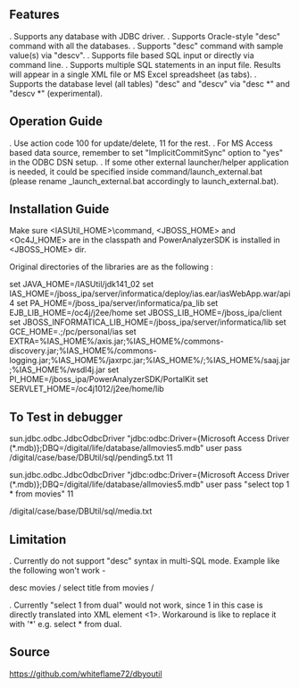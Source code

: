 Features
--------

. Supports any database with JDBC driver.
. Supports Oracle-style "desc" command with all the databases.
. Supports "desc" command with sample value(s) via "descv".
. Supports file based SQL input or directly via command line.
. Supports multiple SQL statements in an input file. Results will appear in a single XML file or MS Excel spreadsheet (as tabs).
. Supports the database level (all tables) "desc" and "descv" via "desc *" and "descv *" (experimental).

Operation Guide
---------------

. Use action code 100 for update/delete, 11 for the rest.
. For MS Access based data source, remember to set "ImplicitCommitSync" option to "yes" in the ODBC DSN setup.
. If some other external launcher/helper application is needed, it could be specified inside command/launch_external.bat (please rename _launch_external.bat accordingly to launch_external.bat).

Installation Guide
------------------
Make sure <IASUtil_HOME>\command, <JBOSS_HOME> and <Oc4J_HOME> are in the classpath
and PowerAnalyzerSDK is installed in <JBOSS_HOME> dir.

Original directories of the libraries are as the following :

set JAVA_HOME=/IASUtil/jdk141_02
set IAS_HOME=/jboss_ipa/server/informatica/deploy/ias.ear/iasWebApp.war/api4
set PA_HOME=/jboss_ipa/server/informatica/pa_lib
set EJB_LIB_HOME=/oc4j/j2ee/home
set JBOSS_LIB_HOME=/jboss_ipa/client
set JBOSS_INFORMATICA_LIB_HOME=/jboss_ipa/server/informatica/lib
set GCE_HOME=.;/pc/personal/ias
set EXTRA=%IAS_HOME%/axis.jar;%IAS_HOME%/commons-discovery.jar;%IAS_HOME%/commons-logging.jar;%IAS_HOME%/jaxrpc.jar;%IAS_HOME%/;%IAS_HOME%/saaj.jar;%IAS_HOME%/wsdl4j.jar
set PI_HOME=/jboss_ipa/PowerAnalyzerSDK/PortalKit
set SERVLET_HOME=/oc4j1012/j2ee/home/lib

To Test in debugger
-------------------
sun.jdbc.odbc.JdbcOdbcDriver "jdbc:odbc:Driver={Microsoft Access Driver (*.mdb)};DBQ=/digital/life/database/allmovies5.mdb" user pass /digital/case/base/DBUtil/sql/pending5.txt 11

sun.jdbc.odbc.JdbcOdbcDriver "jdbc:odbc:Driver={Microsoft Access Driver (*.mdb)};DBQ=/digital/life/database/allmovies5.mdb" user pass "select top 1 * from movies" 11

/digital/case/base/DBUtil/sql/media.txt

Limitation
----------
. Currently do not support "desc" syntax in multi-SQL mode. Example like the following won't work -

desc movies
/
select title from movies
/

. Currently "select 1 from dual" would not work, since 1 in this case is directly translated into XML element <1>. 
Workaround is like to replace it with '*' e.g. select * from dual.


Source
------
https://github.com/whiteflame72/dbyoutil
